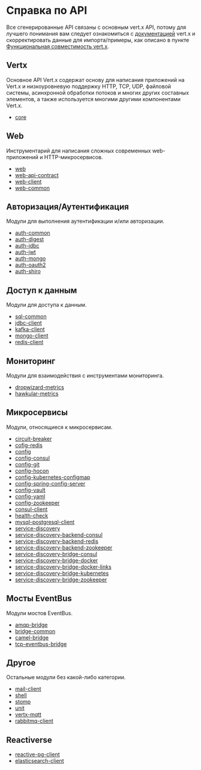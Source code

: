 # Справка по API

Все сгенерированные API связаны с основным vert.x API, потому для лучшего понимания вам следует ознакомиться с
[документацией](https://vertx.io/docs) vert.x и скорректировать данные для импорта/примеры, как описано в пункте
[Функциональная совместимость vert.x](../advanced/vertx#generated-apis).

## Vertx

Основное API Vert.x содержат основу для написания приложений на Vert.x и низкоуровневую поддержку HTTP, TCP, UDP,
файловой системы, асинхронной обработки потоков и многих других составных элементов, а также используется многими
другими компонентами Vert.x.

* [core](/@vertx/core)

## Web

Инструментарий для написания сложных современных web-приложений и HTTP-микросервисов.

* [web](/es4x/@vertx/web)
* [web-api-contract](/es4x/@vertx/web-api-contract)
* [web-client](/es4x/@vertx/web-client)
* [web-common](/es4x/@vertx/web-common)

## Авторизация/Аутентификация

Модули для выполнения аутентификации и/или авторизации.

* [auth-common](/es4x/@vertx/auth-common)
* [auth-digest](/es4x/@vertx/auth-digest)
* [auth-jdbc](/es4x/@vertx/auth-jdbc)
* [auth-jwt](/es4x/@vertx/auth-jwt)
* [auth-mongo](/es4x/@vertx/auth-mongo)
* [auth-oauth2](/es4x/@vertx/auth-oauth2)
* [auth-shiro](/es4x/@vertx/auth-shiro)

## Доступ к данным

Модули для доступа к данным.

* [sql-common](/es4x/@vertx/sql-common)
* [jdbc-client](/es4x/@vertx/jdbc-client)
* [kafka-client](/es4x/@vertx/kafka-client)
* [mongo-client](/es4x/@vertx/mongo-client)
* [redis-client](/es4x/@vertx/redis-client)

## Мониторинг

Модули для взаимодействия с инструментами мониторинга.

* [dropwizard-metrics](/es4x/@vertx/dropwizard-metrics)
* [hawkular-metrics](/es4x/@vertx/hawkular-metrics)

## Микросервисы

Модули, относящиеся к микросервисам.

* [circuit-breaker](/es4x/@vertx/circuit-breaker)
* [cofig-redis](/es4x/@vertx/cofig-redis)
* [config](/es4x/@vertx/config)
* [config-consul](/es4x/@vertx/config-consul)
* [config-git](/es4x/@vertx/config-git)
* [config-hocon](/es4x/@vertx/config-hocon)
* [config-kubernetes-configmap](/es4x/@vertx/config-kubernetes-configmap)
* [config-spring-config-server](/es4x/@vertx/config-spring-config-server)
* [config-vault](/es4x/@vertx/config-vault)
* [config-yaml](/es4x/@vertx/config-yaml)
* [config-zookeeper](/es4x/@vertx/config-zookeeper)
* [consul-client](/es4x/@vertx/consul-client)
* [health-check](/es4x/@vertx/health-check)
* [mysql-postgresql-client](/es4x/@vertx/mysql-postgresql-client)
* [service-discovery](/es4x/@vertx/service-discovery)
* [service-discovery-backend-consul](/es4x/@vertx/service-discovery-backend-consul)
* [service-discovery-backend-redis](/es4x/@vertx/service-discovery-backend-redis)
* [service-discovery-backend-zookeeper](/es4x/@vertx/service-discovery-backend-zookeeper)
* [service-discovery-bridge-consul](/es4x/@vertx/service-discovery-bridge-consul)
* [service-discovery-bridge-docker](/es4x/@vertx/service-discovery-bridge-docker)
* [service-discovery-bridge-docker-links](/es4x/@vertx/service-discovery-bridge-docker-links)
* [service-discovery-bridge-kubernetes](/es4x/@vertx/service-discovery-bridge-kubernetes)
* [service-discovery-bridge-zookeeper](/es4x/@vertx/service-discovery-bridge-zookeeper)

## Мосты EventBus

Модули мостов EventBus.

* [amqp-bridge](/es4x/@vertx/amqp-bridge)
* [bridge-common](/es4x/@vertx/bridge-common)
* [camel-bridge](/es4x/@vertx/camel-bridge)
* [tcp-eventbus-bridge](/es4x/@vertx/tcp-eventbus-bridge)

## Другое

Остальные модули без какой-либо категории.

* [mail-client](/es4x/@vertx/mail-client)
* [shell](/es4x/@vertx/shell)
* [stomp](/es4x/@vertx/stomp)
* [unit](/es4x/@vertx/unit)
* [vertx-mqtt](/es4x/@vertx/vertx-mqtt)
* [rabbitmq-client](/es4x/@vertx/rabbitmq-client)

## Reactiverse

* [reactive-pg-client](/es4x/@reactiverse/reactive-pg-client)
* [elasticsearch-client](/es4x/@reactiverse/elasticsearch-client)

